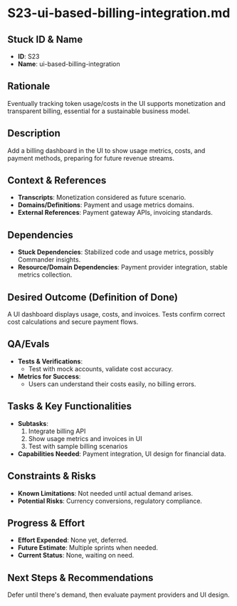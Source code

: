 # S23-ui-based-billing-integration.md

## Stuck ID & Name

- **ID**: S23
- **Name**: ui-based-billing-integration

## Rationale

Eventually tracking token usage/costs in the UI supports monetization and
transparent billing, essential for a sustainable business model.

## Description

Add a billing dashboard in the UI to show usage metrics, costs, and payment
methods, preparing for future revenue streams.

## Context & References

- **Transcripts**: Monetization considered as future scenario.
- **Domains/Definitions**: Payment and usage metrics domains.
- **External References**: Payment gateway APIs, invoicing standards.

## Dependencies

- **Stuck Dependencies**: Stabilized code and usage metrics, possibly Commander
  insights.
- **Resource/Domain Dependencies**: Payment provider integration, stable metrics
  collection.

## Desired Outcome (Definition of Done)

A UI dashboard displays usage, costs, and invoices. Tests confirm correct cost
calculations and secure payment flows.

## QA/Evals

- **Tests & Verifications**:
  - Test with mock accounts, validate cost accuracy.
- **Metrics for Success**:
  - Users can understand their costs easily, no billing errors.

## Tasks & Key Functionalities

- **Subtasks**:
  1. Integrate billing API
  2. Show usage metrics and invoices in UI
  3. Test with sample billing scenarios
- **Capabilities Needed**: Payment integration, UI design for financial data.

## Constraints & Risks

- **Known Limitations**: Not needed until actual demand arises.
- **Potential Risks**: Currency conversions, regulatory compliance.

## Progress & Effort

- **Effort Expended**: None yet, deferred.
- **Future Estimate**: Multiple sprints when needed.
- **Current Status**: None, waiting on need.

## Next Steps & Recommendations

Defer until there's demand, then evaluate payment providers and UI design.
